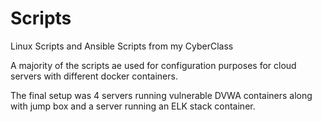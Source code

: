 # Scripts
Linux Scripts and Ansible Scripts from my CyberClass 

A majority of the scripts ae used for configuration purposes for cloud servers with different docker containers.

The final setup was 4 servers running vulnerable DVWA containers along with jump box and a server running an ELK stack container.


